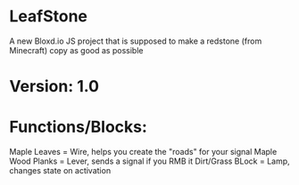 # LeafStone
A new Bloxd.io JS project that is supposed to make a redstone (from Minecraft) copy as good as possible

# Version: 1.0
# Functions/Blocks:
Maple Leaves = Wire, helps you create the "roads" for your signal
Maple Wood Planks = Lever, sends a signal if you RMB it
Dirt/Grass BLock = Lamp, changes state on activation
